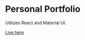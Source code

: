 # Personal Portfolio

Utilizes React and Material UI.

[Live here](https://adp6729.github.io/react-mdl-portfolio/)
